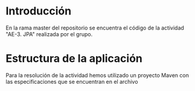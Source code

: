 # Introducción

En la rama master del repositorio se encuentra el código de la actividad "AE-3. JPA" realizada por el grupo.

# Estructura de la aplicación

Para la resolución de la actividad hemos utilizado un proyecto Maven con las especificaciones que se encuentran en el archivo
